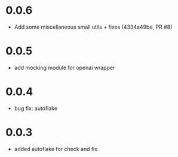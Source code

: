 # 0.0.6

- Add some miscellaneous small utils + fixes (4334a49be, PR #8)

# 0.0.5

- add mocking module for openai wrapper

# 0.0.4

- bug fix: autoflake

# 0.0.3

- added autoflake for check and fix
